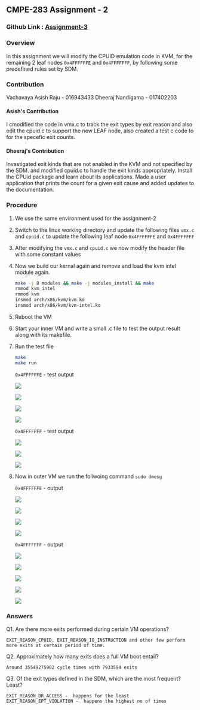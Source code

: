 ## CMPE-283 Assignment - 2

### Github Link : [Assignment-3](https://github.com/dheerajnandigama/CMPE-283/tree/main/Assignment-3)

### Overview

In this assignment we will modify the CPUID emulation code in KVM, for the remaining 2 leaf nodes `0x4FFFFFFE` and `0x4FFFFFFF`, by following some predefined rules set by SDM.

### Contribution 

Vachavaya Asish Raju - 016943433
Dheeraj Nandigama - 017402203

#### Asish's Contribution
 
I cmodified the code in vmx.c to track the exit types by exit reason and also edit the cpuid.c to support the new LEAF node, also created a test c code to for the specefic exit counts.

#### Dheeraj's Contribution

Investigated exit kinds that are not enabled in the KVM and not specified by the SDM. and modified cpuid.c to handle the exit kinds appropriately. Install the CPUid package and learn about its applications. Made a user application that prints the count for a given exit cause and added updates to the documentation.


### Procedure

1. We use the same environment used for the assignment-2

2. Switch to the linux working directory and update the following files `vmx.c` and `cpuid.c` to update the following leaf node `0x4FFFFFFE` and `0x4FFFFFFF`

3. After modifying the `vmx.c` and `cpuid.c` we now modify the header file with some constant values

4. Now we build our kernal again and remove and load the kvm intel module again.

    ```bash
    make -j 8 modules && make -j modules_install && make
    rmmod kvm_intel
    rmmod kvm
    insmod arch/x86/kvm/kvm.ko
    insmod arch/x86/kvm/kvm-intel.ko
    ```

5. Reboot the VM

6. Start your inner VM and write a small .c file to test the output result along with its makefile.

7. Run the test file

    ``` bash
    make
    make run
    ```

    `0x4FFFFFFE` - test output

    ![](./screenshot/a3_test_fe_1.png)

    ![](./screenshot/a3_test_fe_2.png)

    ![](./screenshot/a3_test_fe_3.png)

    ![](./screenshot/a3_test_fe_4.png)

    `0x4FFFFFFF` - test output

    ![](./screenshot/a3_test_ff_1.png)

    ![](./screenshot/a3_test_ff_2.png)

    ![](./screenshot/a3_test_ff_3.png)



8. Now in outer VM we run the follwoing command `sudo dmesg`

    `0x4FFFFFFE` - output

    ![](./screenshot/a3_demsg_fe_1.png)

    ![](./screenshot/a3_demsg_fe_2.png)

    ![](./screenshot/a3_demsg_fe_3.png)

    ![](./screenshot/a3_demsg_fe_4.png)

    `0x4FFFFFFF` - output

     ![](./screenshot/a3_demsg_ff_1.png)

    ![](./screenshot/a3_demsg_ff_2.png)

    ![](./screenshot/a3_demsg_ff_3.png)

    ![](./screenshot/a3_demsg_ff_4.png)

    ![](./screenshot/a3_demsg_ff_5.png)


### Answers

Q1. Are there more exits performed during certain VM operations?

```
EXIT_REASON_CPUID, EXIT_REASON_IO_INSTRUCTION and other few perform more exits at certain period of time.   
```

Q2. Approximately how many exits does a full VM boot entail?

```
Around 35549275902 cycle times with 7933594 exits
```

Q3. Of the exit types defined in the SDM, which are the most frequent? Least?

```
EXIT_REASON_DR_ACCESS -  happens for the least
EXIT_REASON_EPT_VIOLATION -  happens the highest no of times
```




















